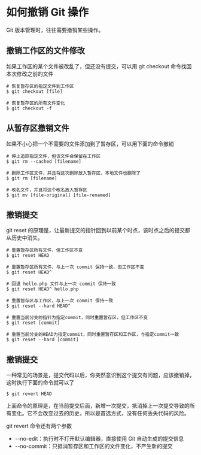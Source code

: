 # 如何撤销 Git 操作

Git 版本管理时，往往需要撤销某些操作。

## 撤销工作区的文件修改

如果工作区的某个文件被改乱了，但还没有提交，可以用 git checkout 命令找回本次修改之前的文件

```
# 恢复暂存区的指定文件到工作区
$ git checkout [file]

# 恢复暂存区的所有文件变化
$ git checkout -f
```

## 从暂存区撤销文件

如果不小心把一个不需要的文件添加到了暂存区，可以用下面的命令撤销
```
# 停止追踪指定文件，但该文件会保留在工作区
$ git rm --cached [filename]

# 删除工作区文件，并且将这次删除放入暂存区，本地文件也删除了
$ git rm [filename]

# 改名文件，并且将这个改名放入暂存区
$ git mv [file-original] [file-renamed]
```

## 撤销提交

git reset 的原理是，让最新提交的指针回到以前某个时点，该时点之后的提交都从历史中消失。
```
# 重置暂存区所有文件，但工作区不变
$ git reset HEAD

# 重置暂存区所有文件，与上一次 commit 保持一致，但工作区不变
$ git reset HEAD^

# 回退 hello.php 文件与上一次 commit 保持一致
$ git reset HEAD^ hello.php

# 重置暂存区与工作区，与上一次 commit 保持一致
$ git reset --hard HEAD^

# 重置当前分支的指针为指定commit，同时重置暂存区，但工作区不变
$ git reset [commit]

# 重置当前分支的HEAD为指定commit，同时重置暂存区和工作区，与指定commit一致
$ git reset --hard [commit]
```

## 撤销提交

一种常见的场景是，提交代码以后，你突然意识到这个提交有问题，应该撤销掉，这时执行下面的命令就可以了
```
$ git revert HEAD
```

上面命令的原理是，在当前提交后面，新增一次提交，抵消掉上一次提交导致的所有变化。它不会改变过去的历史，所以是首选方式，没有任何丢失代码的风险。

git revert 命令还有两个参数
* --no-edit：执行时不打开默认编辑器，直接使用 Git 自动生成的提交信息
* --no-commit：只抵消暂存区和工作区的文件变化，不产生新的提交
